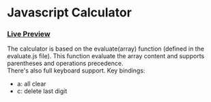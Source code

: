 # Javascript Calculator

### [Live Preview](https://hebliscode.github.io/calculator/) <br>

The calculator is based on the evaluate(array) function (defined in the evaluate.js file). This function evaluate the array content and supports parentheses and operations precedence. <br>
There's also full keyboard support. Key bindings:

- a: all clear
- c: delete last digit
